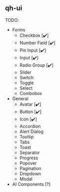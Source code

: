 ## qh-ui

TODO:
- Forms
  - Checkbox [✔️]
  - Number Field [✔️]
  - Pin Input [✔️]
  - Input [✔️]
  - Radio Group [✔️]
  - Slider
  - Switch
  - Toggle
  - Select
  - Combobox
- General
  - Avatar [✔️]
  - Button [✔️]
  - Icon [✔️]
  - Accordion
  - Alert Dialog
  - Tooltip
  - Tabs
  - Toast
  - Separator
  - Progress
  - Popover
  - Pagination
  - Dropdown
  - Modal
- AI Components [?]
